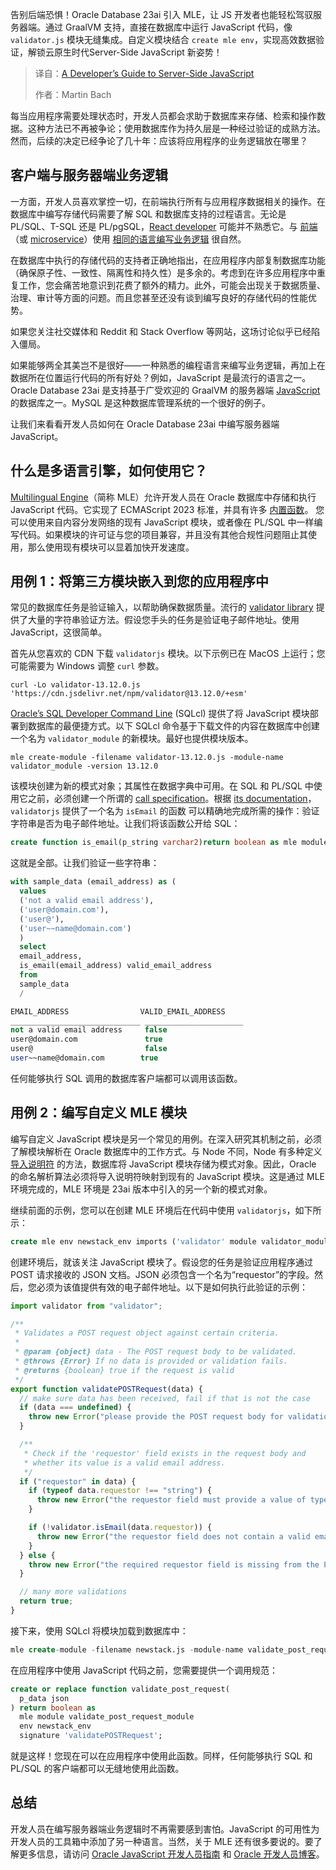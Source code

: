 <!--
title: 服务端JavaScript开发者指南
cover: https://cdn.thenewstack.io/media/2025/04/44147507-modules.jpg
summary: 告别后端恐惧！Oracle Database 23ai 引入 MLE，让 JS 开发者也能轻松驾驭服务器端。通过 GraalVM 支持，直接在数据库中运行 JavaScript 代码，像 `validator.js` 模块无缝集成。自定义模块结合 `create mle env`，实现高效数据验证，解锁云原生时代Server-Side JavaScript 新姿势！
-->

告别后端恐惧！Oracle Database 23ai 引入 MLE，让 JS 开发者也能轻松驾驭服务器端。通过 GraalVM 支持，直接在数据库中运行 JavaScript 代码，像 `validator.js` 模块无缝集成。自定义模块结合 `create mle env`，实现高效数据验证，解锁云原生时代Server-Side JavaScript 新姿势！

> 译自：[A Developer’s Guide to Server-Side JavaScript](https://thenewstack.io/a-developers-guide-to-server-side-javascript/)
> 
> 作者：Martin Bach

每当应用程序需要处理状态时，开发人员都会求助于数据库来存储、检索和操作数据。这种方法已不再被争论；使用数据库作为持久层是一种经过验证的成熟方法。然而，后续的决定已经争论了几十年：应该将应用程序的业务逻辑放在哪里？

## 客户端与服务器端业务逻辑

一方面，开发人员喜欢掌控一切，在前端执行所有与应用程序数据相关的操作。在数据库中编写存储代码需要了解 SQL 和数据库支持的过程语言。无论是 PL/SQL、T-SQL 还是 PL/pgSQL，[React developer](https://roadmap.sh/react) 可能并不熟悉它。与 [前端](https://thenewstack.io/introduction-to-frontend-development/)（或 [microservice](https://thenewstack.io/microservices/)）使用 [相同的语言编写业务逻辑](https://thenewstack.io/3-foundational-principles-for-writing-efficient-sql/) 很自然。

在数据库中执行的存储代码的支持者正确地指出，在应用程序内部复制数据库功能（确保原子性、一致性、隔离性和持久性）是多余的。考虑到在许多应用程序中重复工作，您会痛苦地意识到花费了额外的精力。此外，可能会出现关于数据质量、治理、审计等方面的问题。而且您甚至还没有谈到编写良好的存储代码的性能优势。

如果您关注社交媒体和 Reddit 和 Stack Overflow 等网站，这场讨论似乎已经陷入僵局。

如果能够两全其美岂不是很好——一种熟悉的编程语言来编写业务逻辑，再加上在数据所在位置运行代码的所有好处？例如，JavaScript 是最流行的语言之一。Oracle Database 23ai 是支持基于广受欢迎的 GraalVM 的服务器端 [JavaScript](https://thenewstack.io/javascript/) 的数据库之一。MySQL 是这种数据库管理系统的一个很好的例子。

让我们来看看开发人员如何在 Oracle Database 23ai 中编写服务器端 JavaScript。

## 什么是多语言引擎，如何使用它？

[Multilingual Engine](https://docs.oracle.com/en/database/oracle/oracle-database/23/mlejs/introduction-to-mle.html?source=:ex:pw:::::TNS_MLE_A&SC=:ex:pw:::::TNS_MLE_A&pcode=)（简称 MLE）允许开发人员在 Oracle 数据库中存储和执行 JavaScript 代码。它实现了 ECMAScript 2023 标准，并具有许多 [内置函数](https://oracle-samples.github.io/mle-modules/)。
您可以使用来自内容分发网络的现有 JavaScript 模块，或者像在 PL/SQL 中一样编写代码。如果模块的许可证与您的项目兼容，并且没有其他合规性问题阻止其使用，那么使用现有模块可以显着加快开发速度。

## 用例 1：将第三方模块嵌入到您的应用程序中

常见的数据库任务是验证输入，以帮助确保数据质量。流行的 [validator library](https://github.com/validatorjs/validator.js) 提供了大量的字符串验证方法。假设您手头的任务是验证电子邮件地址。使用 JavaScript，这很简单。

首先从您喜欢的 CDN 下载 `validatorjs` 模块。以下示例已在 MacOS 上运行；您可能需要为 Windows 调整 `curl` 参数。

```
curl -Lo validator-13.12.0.js 'https://cdn.jsdelivr.net/npm/validator@13.12.0/+esm'
```

[Oracle’s SQL Developer Command Line](https://www.oracle.com/database/sqldeveloper/technologies/sqlcl/?source=:ex:pw:::::TNS_MLE_B&SC=:ex:pw:::::TNS_MLE_B&pcode=) (SQLcl) 提供了将 JavaScript 模块部署到数据库的最便捷方式。以下 SQLcl 命令基于下载文件的内容在数据库中创建一个名为 `validator_module` 的新模块。最好也提供模块版本。

```
mle create-module -filename validator-13.12.0.js -module-name validator_module -version 13.12.0
```

该模块创建为新的模式对象；其属性在数据字典中可用。在 SQL 和 PL/SQL 中使用它之前，必须创建一个所谓的 [call specification](https://docs.oracle.com/en/database/oracle/oracle-database/23/mlejs/call-specifications-functions.html?source=:ex:pw:::::TNS_MLE_C&SC=:ex:pw:::::TNS_MLE_C&pcode=#GUID-D0C14B08-5B84-4127-8DE7-F56043F79630)。根据 [its documentation](https://github.com/validatorjs/validator.js/blob/master/README.md)，`validatorjs` 提供了一个名为 `isEmail` 的函数
可以精确地完成所需的操作：验证字符串是否为电子邮件地址。让我们将该函数公开给 SQL：

```sql
create function is_email(p_string varchar2)return boolean as mle module validator_module signature 'default.isEmail';
```

这就是全部。让我们验证一些字符串：

```sql
with sample_data (email_address) as (
  values
  ('not a valid email address'),
  ('user@domain.com'),
  ('user@'),
  ('user~~name@domain.com')
  )
  select
  email_address,
  is_email(email_address) valid_email_address
  from
  sample_data
  /

EMAIL_ADDRESS                VALID_EMAIL_ADDRESS
_____________________________ ______________________
not a valid email address     false
user@domain.com               true
user@                         false
user~~name@domain.com        true
```

任何能够执行 SQL 调用的数据库客户端都可以调用该函数。

## 用例 2：编写自定义 MLE 模块

编写自定义 JavaScript 模块是另一个常见的用例。在深入研究其机制之前，必须了解模块解析在 Oracle 数据库中的工作方式。与 Node 不同，Node 有多种定义 [导入说明符](https://nodejs.org/docs/latest-v22.x/api/esm.html#import-specifiers) 的方法，数据库将 JavaScript 模块存储为模式对象。因此，Oracle 的命名解析算法必须将导入说明符映射到现有的 JavaScript 模块。这是通过 MLE 环境完成的，MLE 环境是 23ai 版本中引入的另一个新的模式对象。

继续前面的示例，您可以在创建 MLE 环境后在代码中使用 `validatorjs`，如下所示：

```sql
create mle env newstack_env imports ('validator' module validator_module);
```

创建环境后，就该关注 JavaScript 模块了。假设您的任务是验证应用程序通过 POST 请求接收的 JSON 文档。JSON 必须包含一个名为“requestor”的字段。然后，您必须为该值提供有效的电子邮件地址。以下是如何执行此验证的示例：

```javascript
import validator from "validator";

/**
 * Validates a POST request object against certain criteria.
 *
 * @param {object} data - The POST request body to be validated.
 * @throws {Error} If no data is provided or validation fails.
 * @returns {boolean} true if the request is valid
 */
export function validatePOSTRequest(data) {
  // make sure data has been received, fail if that is not the case
  if (data === undefined) {
    throw new Error("please provide the POST request body for validation");
  }

  /**
   * Check if the 'requestor' field exists in the request body and
   * whether its value is a valid email address.
   */
  if ("requestor" in data) {
    if (typeof data.requestor !== "string") {
      throw new Error("the requestor field must provide a value of type 'string'");
    }

    if (!validator.isEmail(data.requestor)) {
      throw new Error("the requestor field does not contain a valid email address");
    }
  } else {
    throw new Error("the required requestor field is missing from the POST request");
  }

  // many more validations
  return true;
}
```

接下来，使用 SQLcl 将模块加载到数据库中：

```sql
mle create-module -filename newstack.js -module-name validate_post_request_module
```

在应用程序中使用 JavaScript 代码之前，您需要提供一个调用规范：

```sql
create or replace function validate_post_request(
  p_data json
) return boolean as
  mle module validate_post_request_module
  env newstack_env
  signature 'validatePOSTRequest';
```

就是这样！您现在可以在应用程序中使用此函数。同样，任何能够执行 SQL 和 PL/SQL 的客户端都可以无缝地使用此函数。

## 总结

开发人员在编写服务器端业务逻辑时不再需要感到害怕。JavaScript 的可用性为开发人员的工具箱中添加了另一种语言。当然，关于 MLE 还有很多要说的。要了解更多信息，请访问 [Oracle JavaScript 开发人员指南](https://docs.oracle.com/en/database/oracle/oracle-database/23/mlejs/oracle-database-javascript-developers-guide.pdf?source=:ex:pw:::::TNS_MLE_D&SC=:ex:pw:::::TNS_MLE_D&pcode=) 和 [Oracle 开发人员博客](https://blogs.oracle.com/developers?source=:ex:pw:::::TNS_MLE_E&SC=:ex:pw:::::TNS_MLE_E&pcode=)。